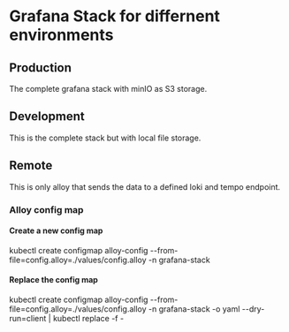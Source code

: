# Grafana Stack for differnent environments

## Production 
The complete grafana stack with minIO as S3 storage. 

## Development 
This is the complete stack but with local file storage. 

## Remote 
This is only alloy that sends the data to a defined loki and tempo endpoint.


### Alloy config map

#### Create a new config map 
kubectl create configmap alloy-config --from-file=config.alloy=./values/config.alloy -n grafana-stack

#### Replace the config map
kubectl create configmap alloy-config --from-file=config.alloy=./values/config.alloy -n grafana-stack -o yaml --dry-run=client | kubectl replace -f -
